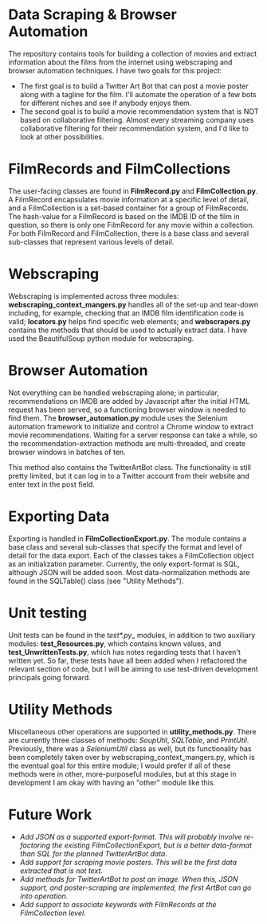 # Data Scraping & Browser Automation
The repository contains tools for building a collection of movies and extract information about the films from the internet using webscraping and browser automation techniques.  I have two goals for this project:
* The first goal is to build a Twitter Art Bot that can post a movie poster along with a tagline for the film.  I'll automate the operation of a few bots for different niches and see if anybody enjoys them.
* The second goal is to build a movie recommendation system that is NOT based on collaborative filtering.  Almost every streaming company uses collaborative filtering for their recommendation system, and I'd like to look at other possibilities.

# FilmRecords and FilmCollections

The user-facing classes are found in __FilmRecord.py__ and  __FilmCollection.py__.  A FilmRecord encapsulates movie information at a specific level of detail, and a FilmCollection is a set-based container for a group of FilmRecords.  The hash-value for a FilmRecord is based on the IMDB ID of the film in question, so there is only one FilmRecord for any movie within a collection.  For both FilmRecord and FilmCollection, there is a base class and several sub-classes that represent various levels of detail.

# Webscraping

Webscraping is implemented across three modules: __webscraping_context_mangers.py__ handles all of the set-up and tear-down including, for example, checking that an IMDB film identification code is valid; __locators.py__ helps find specific web elements; and __webscrapers.py__ contains the methods that should be used to actually extract data.  I have used the BeautifulSoup python module for webscraping.

# Browser Automation

Not everything can be handled webscraping alone; in particular, recommendations on IMDB are added by Javascript after the initial HTML request has been served, so a functioning browser window is needed to find them.  The __browser_automation.py__ module uses the Selenium automation framework to initialize and control a Chrome window to extract movie recommendations.  Waiting for a server response can take a while, so the recommendation-extraction methods are multi-threaded, and create browser windows in batches of ten.

This method also contains the TwitterArtBot class.  The functionality is still pretty limited, but it can log in to a Twitter account from their website and enter text in the post field.

# Exporting Data

Exporting is handled in __FilmCollectionExport.py__.  The module contains a base class and several sub-classes that specify the format and level of detail for the data export.  Each of the classes takes a FilmCollection object as an initialization parameter.  Currently, the only export-format is SQL, although JSON will be added soon.  Most data-normalization methods are found in the SQLTable() class (see "Utility Methods").

# Unit testing

Unit tests can be found in the  __test_*.py__ modules, in addition to two auxiliary modules: __test_Resources.py__, which contains known values, and __test_UnwrittenTests.py__, which has notes regarding tests that I haven't written yet.  So far, these tests have all been added when I refactored the relevant section of code, but I will be aiming to use test-driven development principals going forward.

# Utility Methods

Miscellaneous other operations are supported in __utility_methods.py__.  There are currently three classes of methods: _SoupUtil_, _SQLTable_, and _PrintUtil_.  Previously, there was a _SeleniumUtil_ class as well, but its functionality has been completely taken over by webscraping_context_mangers.py, which is the eventual goal for this entire module; I would prefer if all of these methods were in other, more-purposeful modules, but at this stage in development I am okay with having an "other" module like this.

# Future Work

* _Add JSON as a supported export-format.  This will probably involve re-factoring the existing FilmCollectionExport, but is a better data-format than SQL for the planned TwitterArtBot data._
* _Add support for scraping movie posters.  This will be the first data extracted that is not text._
* _Add methods for TwitterArtBot to post an image.  When this, JSON support, and poster-scraping are implemented, the first ArtBot can go into operation._
* _Add support to associate keywords with FilmRecords at the FilmCollection level._
